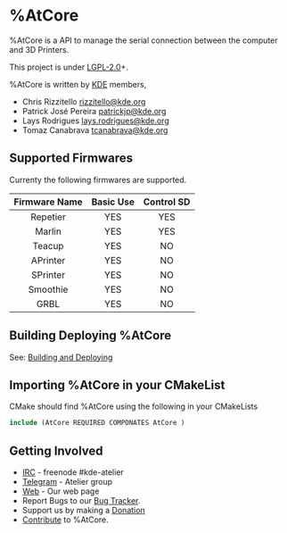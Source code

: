 # %AtCore

%AtCore is a API to manage the serial connection between the computer and 3D Printers.

This project is under [LGPL-2.0]+.

%AtCore is written by [KDE] members,

 - Chris Rizzitello <rizzitello@kde.org>
 - Patrick José Pereira <patrickjp@kde.org>
 - Lays Rodrigues <lays.rodrigues@kde.org><br/>
 - Tomaz Canabrava <tcanabrava@kde.org>

## Supported Firmwares
Currenty the following firmwares are supported.

 Firmware Name |Basic Use| Control SD
 :------------:|:-------:|:----------:
 Repetier      | YES     | YES
 Marlin        | YES     | YES
 Teacup        | YES     | NO
 APrinter      | YES     | NO
 SPrinter      | YES     | NO
 Smoothie      | YES     | NO
 GRBL          | YES     | NO

## Building  Deploying  %AtCore
 See: [Building and Deploying]

## Importing %AtCore in your CMakeList
CMake should find %AtCore using the following in your CMakeLists
```CMake
include (AtCore REQUIRED COMPONATES AtCore )
```

## Getting Involved
 - [IRC] - freenode \#kde-atelier
 - [Telegram] - Atelier group
 - [Web] - Our web page
 - Report Bugs to our [Bug Tracker].
 - Support us by making a [Donation]
 - [Contribute] to %AtCore.

[IRC]: https://webchat.freenode.net/
[Telegram]: telegram.me/KDEAtelier
[Bug Tracker]: https://bugs.kde.org/enter_bug.cgi?product=Atelier&component=AtCore
[KDE]:https://www.kde.org
[Web]: https://atelier.kde.org
[LGPL-2.0]:https://www.gnu.org/licenses/old-licenses/lgpl-2.0.html
[Building and Deploying]:build.md
[Contribute]:contrib.md
[Donation]:https://kde.org/donate/?app=atcore
